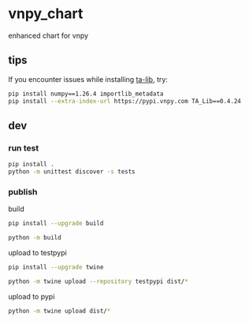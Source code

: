 # vnpy_chart

enhanced chart for vnpy

## tips

If you encounter issues while installing [ta-lib](https://github.com/TA-Lib/ta-lib-python), try:

```sh
pip install numpy==1.26.4 importlib_metadata
pip install --extra-index-url https://pypi.vnpy.com TA_Lib==0.4.24
```

## dev

### run test

```sh
pip install .
python -m unittest discover -s tests
```

### publish

build

```sh
pip install --upgrade build

python -m build
```

upload to testpypi

```sh
pip install --upgrade twine

python -m twine upload --repository testpypi dist/*
```

upload to pypi

```sh
python -m twine upload dist/*
```
